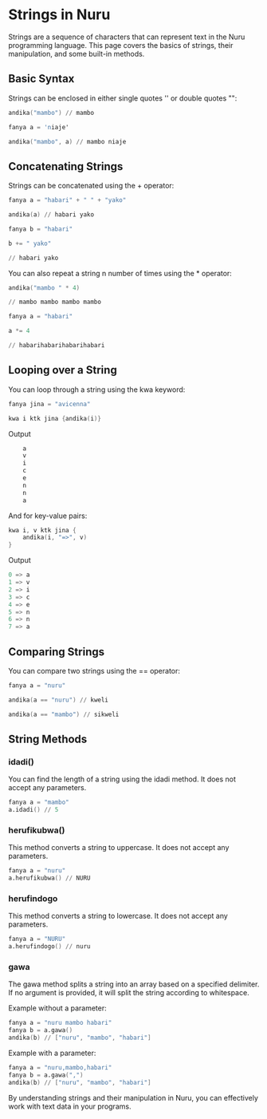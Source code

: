# Strings in Nuru

Strings are a sequence of characters that can represent text in the Nuru programming language. This page covers the basics of strings, their manipulation, and some built-in methods.

## Basic Syntax

Strings can be enclosed in either single quotes '' or double quotes "":

```s
andika("mambo") // mambo

fanya a = 'niaje'

andika("mambo", a) // mambo niaje
```

## Concatenating Strings

Strings can be concatenated using the + operator:

```s
fanya a = "habari" + " " + "yako"

andika(a) // habari yako

fanya b = "habari"

b += " yako"

// habari yako
```

You can also repeat a string n number of times using the * operator:

```s
andika("mambo " * 4)

// mambo mambo mambo mambo

fanya a = "habari"

a *= 4

// habarihabarihabarihabari
```

## Looping over a String

You can loop through a string using the kwa keyword:

```s
fanya jina = "avicenna"

kwa i ktk jina {andika(i)}
```
Output
```s 
    a
	v
	i
	c
	e
	n
	n
	a  
```

And for key-value pairs:

```s
kwa i, v ktk jina {
	andika(i, "=>", v)
}
```
Output
```s
0 => a
1 => v
2 => i
3 => c
4 => e
5 => n
6 => n
7 => a
```

## Comparing Strings

You can compare two strings using the == operator:

```s
fanya a = "nuru"

andika(a == "nuru") // kweli

andika(a == "mambo") // sikweli
```

## String Methods

### idadi()

You can find the length of a string using the idadi method. It does not accept any parameters.

```s
fanya a = "mambo"
a.idadi() // 5
```

### herufikubwa()

This method converts a string to uppercase. It does not accept any parameters.

```s
fanya a = "nuru"
a.herufikubwa() // NURU
```

### herufindogo

This method converts a string to lowercase. It does not accept any parameters.

```s
fanya a = "NURU"
a.herufindogo() // nuru
```

### gawa

The gawa method splits a string into an array based on a specified delimiter. If no argument is provided, it will split the string according to whitespace.

Example without a parameter:

```s
fanya a = "nuru mambo habari"
fanya b = a.gawa()
andika(b) // ["nuru", "mambo", "habari"]
```

Example with a parameter:

```s
fanya a = "nuru,mambo,habari"
fanya b = a.gawa(",")
andika(b) // ["nuru", "mambo", "habari"]
```

By understanding strings and their manipulation in Nuru, you can effectively work with text data in your programs.